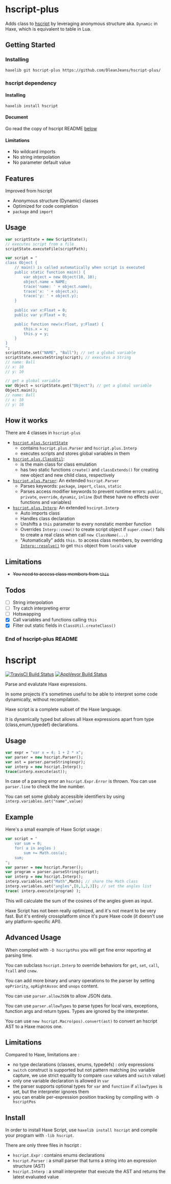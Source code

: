 # hscript-plus

Adds class to [hscript](https://github.com/HaxeFoundation/hscript) by leveraging anonymous structure aka. `Dynamic` in Haxe, which is equivalent to table in Lua.

## Getting Started
### Installing
```
haxelib git hscript-plus https://github.com/DleanJeans/hscript-plus/
```

### hscript dependency
#### Installing
```
haxelib install hscript
```

#### Document
Go read the copy of hscript README [below](#hscript)

#### Limitations
- No wildcard imports
- No string interpolation
- No parameter default value

## Features
Improved from hscript

- Anonymous structure (Dynamic) classes
- Optimized for code completion
- `package` and `import`

## Usage
```haxe
var scriptState = new ScriptState();
// executes script from a file
scriptState.executeFile(scriptPath);

var script = "
class Object {
	// main() is called automatically when script is executed
	public static function main() {
		var object = new Object(10, 10);
		object.name = NAME;
		trace('name: ' + object.name);
		trace('x: ' + object.x);
		trace('y: ' + object.y);
	}
	
	public var x:Float = 0;
	public var y:Float = 0;

	public function new(x:Float, y:Float) {
		this.x = x;
		this.y = y;
	}
}
";
scriptState.set("NAME", "Ball"); // set a global variable
scriptState.executeString(script); // executes a String
// name: Ball
// x: 10
// y: 10

// get a global variable
var Object = scriptState.get("Object"); // get a global variable
Object.main();
// name: Ball
// x: 10
// y: 10
```

## How it works
There are 4 classes in `hscript-plus`
- [`hscript.plus.ScriptState`](https://github.com/DleanJeans/hscript-plus/blob/dev/hscript/plus/ScriptState.hx)
	- contains `hscript.plus.Parser` and `hscript.plus.Interp`
	- executes scripts and stores global variables in them
- [`hscript.plus.ClassUtil`](https://github.com/DleanJeans/hscript-plus/blob/dev/hscript/plus/ClassUtil.hx):
	- is the main class for class emulation
	- has two static functions `create()` and `classExtends()` for creating new object and new child class, respectively
- [`hscript.plus.Parser`](https://github.com/DleanJeans/hscript-plus/blob/dev/hscript/plus/Parser.hx): An extended `hscript.Parser`
	- Parses keywords: `package`, `import`, `class`, `static`
	- Parses access modifier keywords to prevent runtime errors: `public`, `private`, `override`, `dynamic`, `inline` (but these have no effects over functions and variables)
- [`hscript.plus.Interp`](https://github.com/DleanJeans/hscript-plus/blob/dev/hscript/plus/Interp.hx): An extended `hscirpt.Interp`
	- Auto imports class
	- Handles class declaration
	- Unshifts a `this` parameter to every nonstatic member function
	- Overrides `Interp::cnew()` to create script object if `super.cnew()` fails to create a real class when call `new ClassName(...)`
	- "Automatically" adds `this.` to access class members, by overriding [`Interp::resolve()`](https://github.com/DleanJeans/hscript-plus/blob/dev/hscript/plus/Interp.hx#L97) to get `this` object from `locals` value

	

## Limitations
- ~~You need to access class members from `this`~~

## Todos
- [ ] String interpolation
- [ ] Try catch interpreting error
- [ ] Hotswapping
- [x] Call variables and functions calling `this`
- [x] Filter out static fields in `ClassUtil.createClass()`

### **End of hscript-plus README**


hscript
=======

[![TravisCI Build Status](https://travis-ci.org/HaxeFoundation/hscript.svg?branch=master)](https://travis-ci.org/HaxeFoundation/hscript)
[![AppVeyor Build Status](https://ci.appveyor.com/api/projects/status/github/HaxeFoundation/hscript?branch=master&svg=true)](https://ci.appveyor.com/project/HaxeFoundation/hscript)

Parse and evalutate Haxe expressions.


In some projects it's sometimes useful to be able to interpret some code dynamically, without recompilation.

Haxe script is a complete subset of the Haxe language.

It is dynamically typed but allows all Haxe expressions apart from type (class,enum,typedef) declarations.

Usage
-----

```haxe
var expr = "var x = 4; 1 + 2 * x";
var parser = new hscript.Parser();
var ast = parser.parseString(expr);
var interp = new hscript.Interp();
trace(interp.execute(ast));
```

In case of a parsing error an `hscript.Expr.Error` is thrown. You can use `parser.line` to check the line number.

You can set some globaly accessible identifiers by using `interp.variables.set("name",value)`

Example
-------

Here's a small example of Haxe Script usage :
```haxe
var script = "
	var sum = 0;
	for( a in angles )
		sum += Math.cos(a);
	sum; 
";
var parser = new hscript.Parser();
var program = parser.parseString(script);
var interp = new hscript.Interp();
interp.variables.set("Math",Math); // share the Math class
interp.variables.set("angles",[0,1,2,3]); // set the angles list
trace( interp.execute(program) ); 
```

This will calculate the sum of the cosines of the angles given as input.

Haxe Script has not been really optimized, and it's not meant to be very fast. But it's entirely crossplatform since it's pure Haxe code (it doesn't use any platform-specific API).

Advanced Usage
--------------

When compiled with `-D hscriptPos` you will get fine error reporting at parsing time.

You can subclass `hscript.Interp` to override behaviors for `get`, `set`, `call`, `fcall` and `cnew`.

You can add more binary and unary operations to the parser by setting `opPriority`, `opRightAssoc` and `unops` content.

You can use `parser.allowJSON` to allow JSON data.

You can use `parser.allowTypes` to parse types for local vars, exceptions, function args and return types. Types are ignored by the interpreter.

You can use `new hscript.Macro(pos).convert(ast)` to convert an hscript AST to a Haxe macros one.

Limitations
-----------

Compared to Haxe, limitations are :

- no type declarations (classes, enums, typedefs) : only expressions
- `switch` construct is supported but not pattern matching (no variable capture, we use strict equality to compare `case` values and `switch` value)
- only one variable declaration is allowed in `var`
- the parser supports optional types for `var` and `function` if `allowTypes` is set, but the interpreter ignores them
- you can enable per-expression position tracking by compiling with `-D hscriptPos`

Install
-------

In order to install Haxe Script, use `haxelib install hscript` and compile your program with `-lib hscript`.

There are only three files in hscript :

  - `hscript.Expr` : contains enums declarations
  - `hscript.Parser` : a small parser that turns a string into an expression structure (AST)
  - `hscript.Interp` : a small interpreter that execute the AST and returns the latest evaluated value
